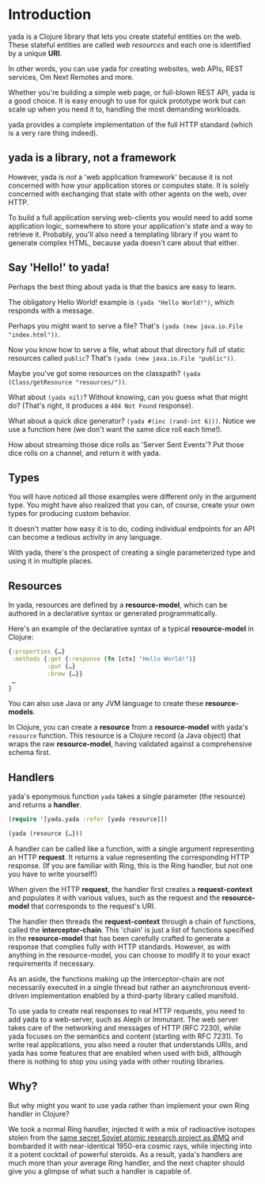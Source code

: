 # Introduction

yada is a Clojure library that lets you create stateful entities on the web. These stateful entities are called _web resources_ and each one is identified by a unique __URI__.

In other words, you can use yada for creating websites, web APIs, REST services, Om Next Remotes and more.

Whether you're building a simple web page, or full-blown REST API, yada is a good choice. It is easy enough to use for quick prototype work but can scale up when you need it to, handling the most demanding workloads.

yada provides a complete implementation of the full HTTP standard (which is a very rare thing indeed).

## yada is a library, not a framework

However, yada is _not_ a 'web application framework' because it is not concerned with how your application stores or computes state. It is solely concerned with exchanging that state with other agents on the web, over HTTP.

To build a full application serving web-clients you would need to add some application logic, somewhere to store your application's state and a way to retrieve it. Probably, you'll also need a templating library if you want to generate complex HTML, because yada doesn't care about that either.

## Say 'Hello!' to yada!

Perhaps the best thing about yada is that the basics are easy to learn.

The obligatory Hello World! example is `(yada "Hello World!")`, which responds with a message.

Perhaps you might want to serve a file? That's `(yada (new java.io.File "index.html"))`.

Now you know how to serve a file, what about that directory full of static resources called `public`? That's `(yada (new java.io.File "public"))`.

Maybe you've got some resources on the classpath? `(yada (Class/getResource "resources/"))`.

What about `(yada nil)`? Without knowing, can you guess what that might do? (That's right, it produces a `404 Not Found` response).

What about a quick dice generator? `(yada #(inc (rand-int 6)))`. Notice we use a function here (we don't want the same dice roll each time!).

How about streaming those dice rolls as 'Server Sent Events'? Put those dice rolls on a channel, and return it with yada.

## Types

You will have noticed all those examples were different only in the argument type. You might have also realized that you can, of course, create your own types for producing custom behavior.

It doesn't matter how easy it is to do, coding individual endpoints for an API can become a tedious activity in any language.

With yada, there's the prospect of creating a single parameterized type and using it in multiple places.

## Resources

In yada, resources are defined by a __resource-model__, which can be
authored in a declarative syntax or generated programmatically.

Here's an example of the declarative syntax of a typical
__resource-model__ in Clojure:

```clojure
{:properties {…}
 :methods {:get {:response (fn [ctx] "Hello World!")}
           :put {…}
           :brew {…}}
 …
}
```

You can also use Java or any JVM language to create these __resource-models__.

In Clojure, you can create a __resource__ from a __resource-model__
with yada's `resource` function. This resource is a Clojure record (a
Java object) that wraps the raw __resource-model__, having validated
against a comprehensive schema first.

## Handlers

yada's eponymous function `yada` takes a single parameter (the
resource) and returns a __handler__.

```clojure
(require '[yada.yada :refer [yada resource]])

(yada (resource {…}))
```

A handler can be called like a function, with a single argument
representing an HTTP __request__. It returns a value representing the
corresponding HTTP response. (If you are familiar with Ring, this is
the Ring handler, but not one you have to write yourself!)

When given the HTTP __request__, the handler first creates a
__request-context__ and populates it with various values, such as the
request and the __resource-model__ that corresponds to the request's
URI.

The handler then threads the __request-context__ through a chain of
functions, called the __interceptor-chain__. This 'chain' is just a
list of functions specified in the __resource-model__ that has been
carefully crafted to generate a response that complies fully with HTTP
standards. However, as with anything in the resource-model, you can
choose to modify it to your exact requirements if necessary.

As an aside, the functions making up the interceptor-chain are not
necessarily executed in a single thread but rather an asynchronous
event-driven implementation enabled by a third-party library called
manifold.

To use yada to create real responses to real HTTP requests, you need
to add yada to a web-server, such as Aleph or Immutant. The web server
takes care of the networking and messages of HTTP (RFC 7230), while
yada focuses on the semantics and content (starting with RFC 7231). To
write real applications, you also need a router that understands URIs,
and yada has some features that are enabled when used with bidi,
although there is nothing to stop you using yada with other routing
libraries.

## Why?

But why might you want to use yada rather than implement your own Ring
handler in Clojure?

We took a normal Ring handler, injected it with a mix of radioactive
isotopes stolen from the
[same secret Soviet atomic research project as ØMQ](http://zguide.zeromq.org/page:all)
and bombarded it with near-identical 1950-era cosmic rays, while
injecting into it a potent cocktail of powerful steroids. As a result,
yada's handlers are much more than your average Ring handler, and the
next chapter should give you a glimpse of what such a handler is
capable of.
